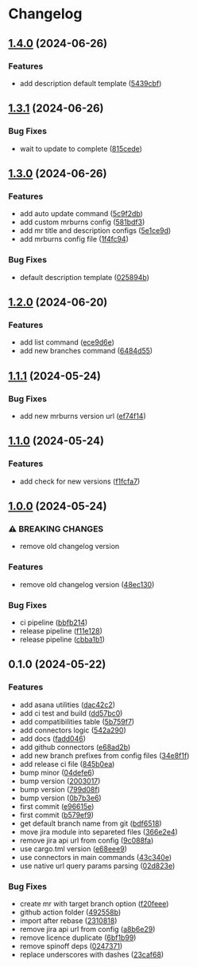 # Changelog

## [1.4.0](https://github.com/emberist/mrburns/compare/v1.3.1...v1.4.0) (2024-06-26)


### Features

* add description default template ([5439cbf](https://github.com/emberist/mrburns/commit/5439cbf11c3bf1ed5b944052f6c6e1a22972b0de))

## [1.3.1](https://github.com/emberist/mrburns/compare/v1.3.0...v1.3.1) (2024-06-26)


### Bug Fixes

* wait to update to complete ([815cede](https://github.com/emberist/mrburns/commit/815cede9c9de1902716f18c79538c514c16fc1e7))

## [1.3.0](https://github.com/emberist/mrburns/compare/v1.2.0...v1.3.0) (2024-06-26)


### Features

* add auto update command ([5c9f2db](https://github.com/emberist/mrburns/commit/5c9f2db27a9dc191c622e659e4adab9914f37f59))
* add custom mrburns config ([581bdf3](https://github.com/emberist/mrburns/commit/581bdf34a37892dfa561c4c2d7a0c9b01829220a))
* add mr title and description configs ([5e1ce9d](https://github.com/emberist/mrburns/commit/5e1ce9dab437a5a38aee506ae10102bc567af3f3))
* add mrburns config file ([1f4fc94](https://github.com/emberist/mrburns/commit/1f4fc94b61c28f21eeea8c08613b7847819ae91b))


### Bug Fixes

* default description template ([025894b](https://github.com/emberist/mrburns/commit/025894bd94d55312cb1239c755b9aab597759324))

## [1.2.0](https://github.com/emberist/mrburns/compare/v1.1.1...v1.2.0) (2024-06-20)


### Features

* add list command ([ece9d6e](https://github.com/emberist/mrburns/commit/ece9d6ef0ccb90a4493af4ff67a1badeba885fc4))
* add new branches command ([6484d55](https://github.com/emberist/mrburns/commit/6484d552d71589c0c803b99c6239c86f8a725056))

## [1.1.1](https://github.com/emberist/mrburns/compare/v1.1.0...v1.1.1) (2024-05-24)


### Bug Fixes

* add new mrburns version url ([ef74f14](https://github.com/emberist/mrburns/commit/ef74f1464bc7e750beac920b7bea7eb889c6a5b1))

## [1.1.0](https://github.com/emberist/mrburns/compare/v1.0.0...v1.1.0) (2024-05-24)


### Features

* add check for new versions ([f1fcfa7](https://github.com/emberist/mrburns/commit/f1fcfa73d4b6a1247ee42a6f42e01f584826fa0c))

## [1.0.0](https://github.com/emberist/mrburns/compare/v0.1.0...v1.0.0) (2024-05-24)


### ⚠ BREAKING CHANGES

* remove old changelog version

### Features

* remove old changelog version ([48ec130](https://github.com/emberist/mrburns/commit/48ec130d90394e120c76713ed58155c89fa6c751))


### Bug Fixes

* ci pipeline ([bbfb214](https://github.com/emberist/mrburns/commit/bbfb214a61b673fabcfa3291ce8e15ed8c90c3d4))
* release pipeline ([f11e128](https://github.com/emberist/mrburns/commit/f11e128fe3366b1847bdd277dfe876d7f9091547))
* release pipeline ([cbba1b1](https://github.com/emberist/mrburns/commit/cbba1b1cd990f28f0241249d2c442d3b7eb83d79))

## 0.1.0 (2024-05-22)

### Features

- add asana utilities ([dac42c2](https://github.com/emberist/mrburns/commit/dac42c2181c95292edab860f1423a897d20585af))
- add ci test and build ([dd57bc0](https://github.com/emberist/mrburns/commit/dd57bc038cf1d59b9be89c29f981de30418b6b7f))
- add compatibilities table ([5b759f7](https://github.com/emberist/mrburns/commit/5b759f762ed8f55d8f8264830e5e3274b414738c))
- add connectors logic ([542a290](https://github.com/emberist/mrburns/commit/542a29067d2d647b0159c9d3c243670dfc509158))
- add docs ([fadd046](https://github.com/emberist/mrburns/commit/fadd0468cce253c64b9ed962e38d46b8cf7aae10))
- add github connectors ([e68ad2b](https://github.com/emberist/mrburns/commit/e68ad2bd8badff1f629407a00358fa0a743607ca))
- add new branch prefixes from config files ([34e8f1f](https://github.com/emberist/mrburns/commit/34e8f1f18ef590cb281b65dcbd41450f2384e087))
- add release ci file ([845b0ea](https://github.com/emberist/mrburns/commit/845b0eac0686e1c9595d5d5f3026dcc290a537ca))
- bump minor ([04defe6](https://github.com/emberist/mrburns/commit/04defe6966008bbb925612fe5f372d607253b8d4))
- bump version ([2003017](https://github.com/emberist/mrburns/commit/20030170282111c3c74f5bb3f73df7d4a864b95d))
- bump version ([799d08f](https://github.com/emberist/mrburns/commit/799d08f45d7af30eda8202cf73dde8d604a5ad42))
- bump version ([0b7b3e6](https://github.com/emberist/mrburns/commit/0b7b3e6dd3a493640b4861d1d6b7b1359d27a909))
- first commit ([e96615e](https://github.com/emberist/mrburns/commit/e96615e8e577421c4c2f011300db2e83137a003c))
- first commit ([b579ef9](https://github.com/emberist/mrburns/commit/b579ef96fef073b559d1d5ca85cf1d36d5603f8e))
- get default branch name from git ([bdf6518](https://github.com/emberist/mrburns/commit/bdf6518df7c74ac2be3b9d87a4f1b0af468c2083))
- move jira module into separeted files ([366e2e4](https://github.com/emberist/mrburns/commit/366e2e4cd1010d2cbdd69c144c501f7478a87a66))
- remove jira api url from config ([9c088fa](https://github.com/emberist/mrburns/commit/9c088fab9d804145f7a3a333454a0e56c59a4571))
- use cargo.tml version ([e68eee9](https://github.com/emberist/mrburns/commit/e68eee95696bdf5c3d9b41ff53591343444255cc))
- use connectors in main commands ([43c340e](https://github.com/emberist/mrburns/commit/43c340ef46075e8d1d47cc76f8eef5432c519308))
- use native url query params parsing ([02d823e](https://github.com/emberist/mrburns/commit/02d823e77373a0d4a76d14366f3c8c91849849f6))

### Bug Fixes

- create mr with target branch option ([f20feee](https://github.com/emberist/mrburns/commit/f20feee74b1233ad28f5c1b422de5101f49f0756))
- github action folder ([492558b](https://github.com/emberist/mrburns/commit/492558b7d652046bed851a2698e50d5d62f0f994))
- import after rebase ([2310818](https://github.com/emberist/mrburns/commit/2310818fe808af4817933ea7f73f9013ffa5f465))
- remove jira api url from config ([a8b6e29](https://github.com/emberist/mrburns/commit/a8b6e291e4a103e3291a5740f6fe83f1979493c6))
- remove licence duplicate ([6bf1b99](https://github.com/emberist/mrburns/commit/6bf1b9996d45c5d35bcfa1d67c9b5fdbf201748d))
- remove spinoff deps ([0247371](https://github.com/emberist/mrburns/commit/0247371c681a11e9ba9f357e340ba86ecf42b2c5))
- replace underscores with dashes ([23caf68](https://github.com/emberist/mrburns/commit/23caf68d8875c769a63719de7ab9b8729aba92ef))
